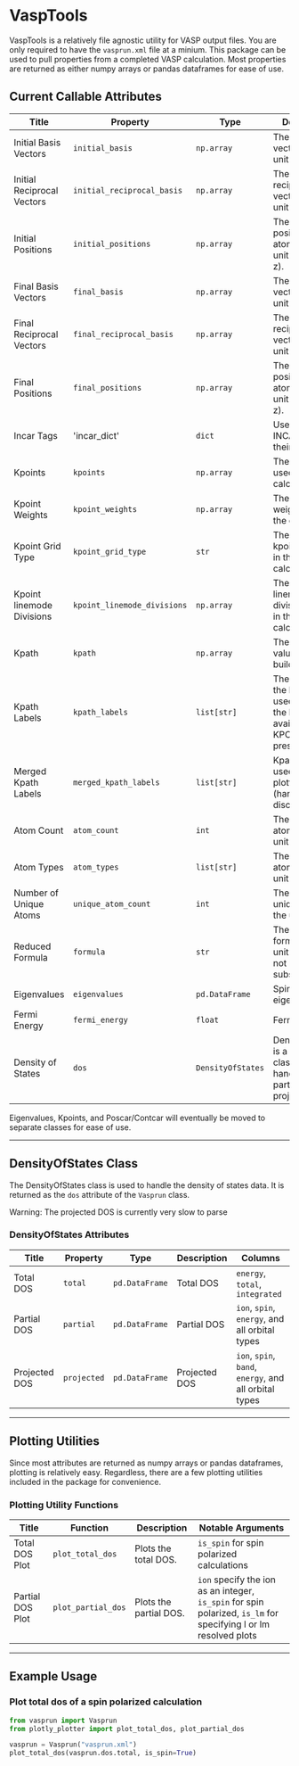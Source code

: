 # VaspTools

VaspTools is a relatively file agnostic utility for VASP output files. You are only required to have the `vasprun.xml` file at a minium. 
This package can be used to pull properties from a completed VASP calculation. Most properties are returned as either numpy arrays or pandas dataframes for ease of use. 

## Current Callable Attributes

| Title | Property | Type | Description |
| --- | --- | --- | --- |
| Initial Basis Vectors | `initial_basis` | `np.array` | The initial basis vectors of the unit cell. |
| Initial Reciprocal Vectors | `initial_reciprocal_basis` | `np.array` | The initial reciprocal vectors of the unit cell. |
| Initial Positions | `initial_positions` | `np.array` | The initial positions of the atoms in the unit cell (x, y, z). |
| Final Basis Vectors | `final_basis` | `np.array` | The final basis vectors of the unit cell. |
| Final Reciprocal Vectors | `final_reciprocal_basis` | `np.array` | The final reciprocal vectors of the unit cell. |
| Final Positions | `final_positions` | `np.array` | The final positions of the atoms in the unit cell (x, y, z). |
| Incar Tags | 'incar_dict' | `dict` | User supplied INCAR tags and their values. |
| Kpoints | `kpoints` | `np.array` | The kpoints used in the calculation. |
| Kpoint Weights | `kpoint_weights` | `np.array` | The kpoint weights used in the calculation. |
| Kpoint Grid Type | `kpoint_grid_type` | `str` | The type of kpoint grid used in the calculation. |
| Kpoint linemode Divisions | `kpoint_linemode_divisions` | `np.array` | The kpoint linemode divisions used in the calculation. |
| Kpath | `kpath` | `np.array` | The kpoint values used to build the kpath |
| Kpath Labels | `kpath_labels` | `list[str]` | The labels for the kpoints used to build the kpath (only available if KPOINTS file is present)|
| Merged Kpath Labels | `merged_kpath_labels` | `list[str]` | Kpath labels used for plotting (handles discontinuities). |
| Atom Count | `atom_count` | `int` | The number of atoms in the unit cell. |
| Atom Types | `atom_types` | `list[str]` | The types of atoms in the unit cell. |
| Number of Unique Atoms | `unique_atom_count` | `int` | The number of unique atoms in the unit cell. |
| Reduced Formula | `formula` | `str` | The reduced formula of the unit cell (does not handle subscripts). |
| Eigenvalues | `eigenvalues` | `pd.DataFrame` | Spin resolved eigenvalues |
| Fermi Energy | `fermi_energy` | `float` | Fermi Energy. |
| Density of States | `dos` | `DensityOfStates` | DensityOfStates is a custom class that handles total, partial, and projected DOS |


Eigenvalues, Kpoints, and Poscar/Contcar will eventually be moved to separate classes for ease of use.
___



## DensityOfStates Class

The DensityOfStates class is used to handle the density of states data. It is returned as the `dos` attribute of the `Vasprun` class. 

Warning: The projected DOS is currently very slow to parse 

### DensityOfStates Attributes
| Title | Property | Type | Description | Columns |
| --- | --- | --- | --- | --- |
| Total DOS | `total` | `pd.DataFrame` | Total DOS | `energy`, `total`, `integrated` | 
| Partial DOS | `partial` | `pd.DataFrame` | Partial DOS | `ion`, `spin`,  `energy`, and all orbital types | 
| Projected DOS | `projected` | `pd.DataFrame` | Projected DOS | `ion`, `spin`, `band`, `energy`, and all orbital types |
___

## Plotting Utilities

Since most attributes are returned as numpy arrays or pandas dataframes, plotting is relatively easy. Regardless, there are a few plotting utilities included in the package for convenience.

### Plotting Utility Functions
| Title | Function | Description | Notable Arguments |
| --- | --- | --- | --- |
| Total DOS Plot | `plot_total_dos` | Plots the total DOS. | `is_spin` for spin polarized calculations |
| Partial DOS Plot | `plot_partial_dos` | Plots the partial DOS. | `ion` specify the ion as an integer, `is_spin` for spin polarized, `is_lm` for specifying l or lm resolved plots  |

___

## Example Usage


### Plot total dos of a spin polarized calculation
```python
from vasprun import Vasprun
from plotly_plotter import plot_total_dos, plot_partial_dos

vasprun = Vasprun("vasprun.xml")
plot_total_dos(vasprun.dos.total, is_spin=True)
 ```


